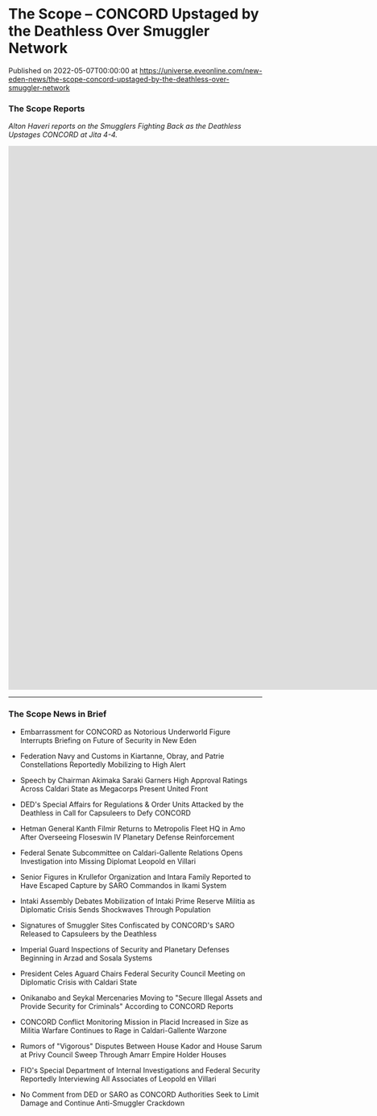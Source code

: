 # The Scope – CONCORD Upstaged by the Deathless Over Smuggler Network
Published on 2022-05-07T00:00:00 at https://universe.eveonline.com/new-eden-news/the-scope-concord-upstaged-by-the-deathless-over-smuggler-network

### The Scope Reports

*Alton Haveri reports on the Smugglers Fighting Back as the Deathless Upstages CONCORD at Jita 4-4.*

<iframe width="1920" height="1080" src="https://www.youtube.com/embed/VN-V1yOOEJg" title="YouTube video player" frameborder="0" allow="accelerometer; autoplay; clipboard-write; encrypted-media; gyroscope; picture-in-picture" allowfullscreen></iframe>

---

### The Scope News in Brief

- Embarrassment for CONCORD as Notorious Underworld Figure Interrupts Briefing on Future of Security in New Eden

- Federation Navy and Customs in Kiartanne, Obray, and Patrie Constellations Reportedly Mobilizing to High Alert

- Speech by Chairman Akimaka Saraki Garners High Approval Ratings Across Caldari State as Megacorps Present United Front 

- DED's Special Affairs for Regulations & Order Units Attacked by the Deathless in Call for Capsuleers to Defy CONCORD

- Hetman General Kanth Filmir Returns to Metropolis Fleet HQ in Amo After Overseeing Floseswin IV Planetary Defense Reinforcement

- Federal Senate Subcommittee on Caldari-Gallente Relations Opens Investigation into Missing Diplomat Leopold en Villari

- Senior Figures in Krullefor Organization and Intara Family Reported to Have Escaped Capture by SARO Commandos in Ikami System

- Intaki Assembly Debates Mobilization of Intaki Prime Reserve Militia as Diplomatic Crisis Sends Shockwaves Through Population

- Signatures of Smuggler Sites Confiscated by CONCORD's SARO Released to Capsuleers by the Deathless  

- Imperial Guard Inspections of Security and Planetary Defenses Beginning in Arzad and Sosala Systems

- President Celes Aguard Chairs Federal Security Council Meeting on Diplomatic Crisis with Caldari State

- Onikanabo and Seykal Mercenaries Moving to "Secure Illegal Assets and Provide Security for Criminals" According to CONCORD Reports

- CONCORD Conflict Monitoring Mission in Placid Increased in Size as Militia Warfare Continues to Rage in Caldari-Gallente Warzone

- Rumors of "Vigorous" Disputes Between House Kador and House Sarum at Privy Council Sweep Through Amarr Empire Holder Houses

- FIO's Special Department of Internal Investigations and Federal Security Reportedly Interviewing All Associates of Leopold en Villari

- No Comment from DED or SARO as CONCORD Authorities Seek to Limit Damage and Continue Anti-Smuggler Crackdown
